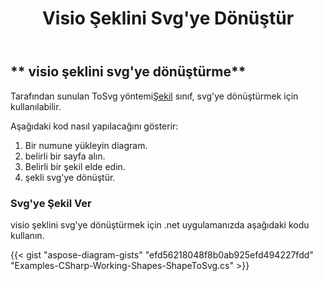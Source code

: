 ﻿---
title: Visio Şeklini Svg'ye Dönüştür
type: docs
weight: 10
url: /tr/net/convert-a-visio-shape-to-svg/
description: Bu bölümde, visio şeklinin Aspose.Diagram ile svg'ye nasıl dönüştürüleceği açıklanmaktadır.
---
## ** visio şeklini svg'ye dönüştürme**
 Tarafından sunulan ToSvg yöntemi[Şekil](http://www.aspose.com/api/net/diagram/aspose.diagram/shape) sınıf, svg'ye dönüştürmek için kullanılabilir.

Aşağıdaki kod nasıl yapılacağını gösterir:

1. Bir numune yükleyin diagram.
1. belirli bir sayfa alın.
1. Belirli bir şekil elde edin.
1. şekli svg'ye dönüştür.
### **Svg'ye Şekil Ver**
visio şeklini svg'ye dönüştürmek için .net uygulamanızda aşağıdaki kodu kullanın.

{{< gist "aspose-diagram-gists" "efd56218048f8b0ab925efd494227fdd" "Examples-CSharp-Working-Shapes-ShapeToSvg.cs" >}}

